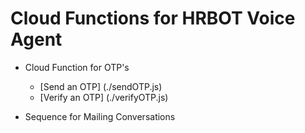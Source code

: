 #                                    Cloud Functions for HRBOT Voice Agent

* Cloud Function for OTP's
  * [Send an OTP] (./sendOTP.js)
  * [Verify an OTP] (./verifyOTP.js)
  
* Sequence for Mailing Conversations
